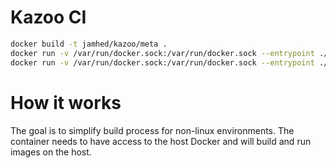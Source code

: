 # Kazoo CI


```sh
docker build -t jamhed/kazoo/meta .
docker run -v /var/run/docker.sock:/var/run/docker.sock --entrypoint ./build.sh -ti kazoo/meta
docker run -v /var/run/docker.sock:/var/run/docker.sock --entrypoint ./run.sh -ti kazoo/meta
```

How it works
============

The goal is to simplify build process for non-linux environments. The container needs to have access
to the host Docker and will build and run images on the host.

